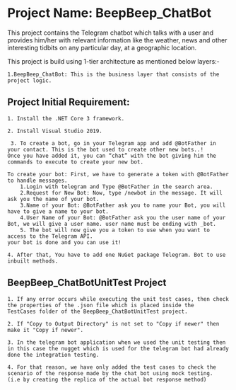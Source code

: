 # Project Name: BeepBeep_ChatBot

This project contains the Telegram chatbot which talks with a user and provides him/her with relevant information like the weather, 
news and other interesting tidbits on any particular day, at a geographic location. 

This project is build using 1-tier architecture as mentioned below layers:-

    1.BeepBeep_ChatBot: This is the business layer that consists of the project logic.

## Project Initial Requirement:    

    1. Install the .NET Core 3 framework.

    2. Install Visual Studio 2019.

     3. To create a bot, go in your Telegram app and add @BotFather in your contact. This is the bot used to create other new bots..!
    Once you have added it, you can “chat” with the bot giving him the commands to execute to create your new bot.
    
    To create your bot: First, we have to generate a token with @BotFather to handle messages. 
        1.Login with telegram and Type @BotFather in the search area.
        2.Request for New Bot: Now, type /newbot in the message. It will ask you the name of your bot.
        3.Name of your Bot: @BotFather ask you to name your Bot, you will have to give a name to your bot.  
        4.User Name of your Bot: @BotFather ask you the user name of your Bot, we will give a user name. user name must be ending with _bot.
        5. The bot will now give you a token to use when you want to access to the Telegram API. 
    your bot is done and you can use it!
 
    4. After that, You have to add one NuGet package Telegram. Bot to use inbuilt methods.

## BeepBeep_ChatBotUnitTest Project

    1. If any error occurs while executing the unit test cases, then check the properties of the .json file which is placed inside the 
    TestCases folder of the BeepBeep_ChatBotUnitTest project.

    2. If "Copy to Output Directory" is not set to "Copy if newer" then make it "Copy if newer".

    3. In the telegram bot application when we used the unit testing then in this case the nugget which is used for the telegram bot had already done the integration testing.

    4. For that reason, we have only added the test cases to check the scenario of the response made by the chat bot using mock testing.
    (i.e by creating the replica of the actual bot response method)
